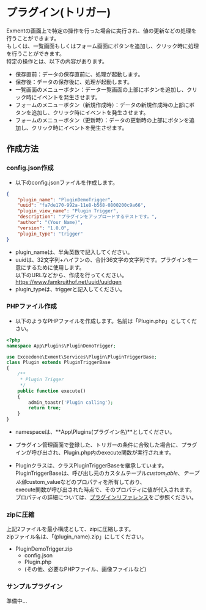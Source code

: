 # プラグイン(トリガー)
Exmentの画面上で特定の操作を行った場合に実行され、値の更新などの処理を行うことができます。  
もしくは、一覧画面もしくはフォーム画面にボタンを追加し、クリック時に処理を行うことができます。  
特定の操作とは、以下の内容があります。  
- 保存直前：データの保存直前に、処理が起動します。  
- 保存後：データの保存後に、処理が起動します。  
- 一覧画面のメニューボタン：データ一覧画面の上部にボタンを追加し、クリック時にイベントを発生させます。  
- フォームのメニューボタン（新規作成時）：データの新規作成時の上部にボタンを追加し、クリック時にイベントを発生させます。  
- フォームのメニューボタン（更新時）：データの更新時の上部にボタンを追加し、クリック時にイベントを発生させます。  

## 作成方法

### config.json作成
- 以下のconfig.jsonファイルを作成します。  

~~~ json
{
    "plugin_name": "PluginDemoTrigger",
    "uuid": "fa7de170-992a-11e8-b568-0800200c9a66",
    "plugin_view_name": "Plugin Trigger",
    "description": "プラグインをアップロードするテストです。",
    "author": "(Your Name)",
    "version": "1.0.0",
    "plugin_type": "trigger"
}
~~~

- plugin_nameは、半角英数で記入してください。
- uuidは、32文字列+ハイフンの、合計36文字の文字列です。プラグインを一意にするために使用します。  
以下のURLなどから、作成を行ってください。  
https://www.famkruithof.net/uuid/uuidgen
- plugin_typeは、triggerと記入してください。  


### PHPファイル作成
- 以下のようなPHPファイルを作成します。名前は「Plugin.php」としてください。

~~~ php
<?php
namespace App\Plugins\PluginDemoTrigger;

use Exceedone\Exment\Services\Plugin\PluginTriggerBase;
class Plugin extends PluginTriggerBase
{
    /**
     * Plugin Trigger
     */
    public function execute()
    {
        admin_toastr('Plugin calling');
        return true;
    }
}
~~~
- namespaceは、**App\Plugins\(プラグイン名)**としてください。

- プラグイン管理画面で登録した、トリガーの条件に合致した場合に、プラグインが呼び出され、Plugin.php内のexecute関数が実行されます。  

- Pluginクラスは、クラスPluginTriggerBaseを継承しています。  
PluginTriggerBaseは、呼び出し元のカスタムテーブル$custom_table、テーブル値$custom_valueなどのプロパティを所有しており、  
execute関数が呼び出された時点で、そのプロパティに値が代入されます。  
プロパティの詳細については、[プラグインリファレンス](plugin_reference.md)をご参照ください。  

### zipに圧縮
上記2ファイルを最小構成として、zipに圧縮します。  
zipファイル名は、「(plugin_name).zip」にしてください。  
- PluginDemoTrigger.zip
    - config.json
    - Plugin.php
    - (その他、必要なPHPファイル、画像ファイルなど)


### サンプルプラグイン
準備中...
